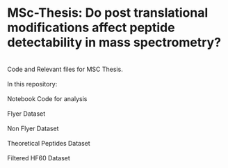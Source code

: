 # MSc-Thesis: Do post translational modifications affect peptide detectability in mass spectrometry?
</br> Code and Relevant files for MSC Thesis.</br>
</br> In this repository:</br>
</br> Notebook Code for analysis</br>
</br>Flyer Dataset</br>
</br>Non Flyer Dataset</br>
</br>Theoretical Peptides Dataset</br>
</br>Filtered HF60 Dataset</br>
